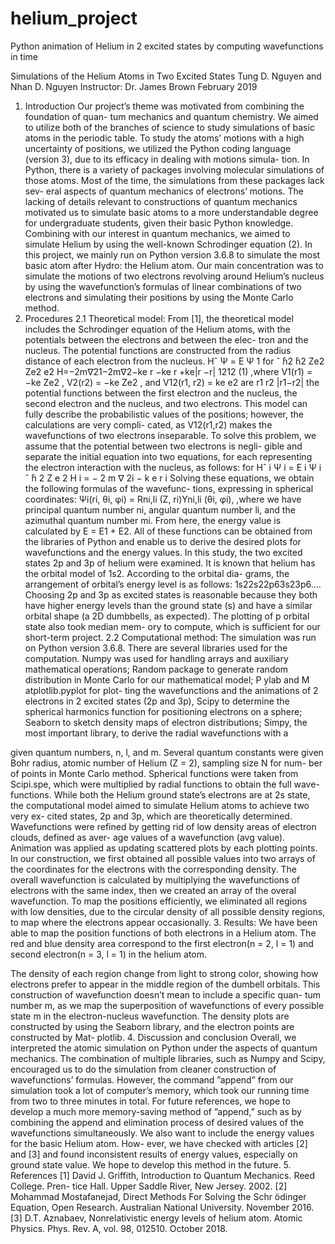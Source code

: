 # helium_project
Python animation of Helium in 2 excited states by computing wavefunctions in time

Simulations of the Helium Atoms in Two Excited States
Tung D. Nguyen and Nhan D. Nguyen 
Instructor: Dr. James Brown
February 2019
1. Introduction
Our project’s theme was motivated from combining the foundation of quan- tum mechanics and quantum chemistry. We aimed to utilize both of the branches of science to study simulations of basic atoms in the periodic table. To study the atoms’ motions with a high uncertainty of positions, we utilized the Python coding language (version 3), due to its efficacy in dealing with motions simula- tion. In Python, there is a variety of packages involving molecular simulations of those atoms. Most of the time, the simulations from these packages lack sev- eral aspects of quantum mechanics of electrons’ motions. The lacking of details relevant to constructions of quantum mechanics motivated us to simulate basic atoms to a more understandable degree for undergraduate students, given their basic Python knowledge. Combining with our interest in quantum mechanics, we aimed to simulate Helium by using the well-known Schrodinger equation (2).
In this project, we mainly run on Python version 3.6.8 to simulate the most basic atom after Hydro: the Helium atom. Our main concentration was to simulate the motions of two electrons revolving around Helium’s nucleus by using the wavefunction’s formulas of linear combinations of two electrons and simulating their positions by using the Monte Carlo method.
2. Procedures
2.1 Theoretical model:
From [1], the theoretical model includes the Schrodinger equation of the Helium atoms, with the potentials between the electrons and between the elec- tron and the nucleus. The potential functions are constructed from the radius distance of each electron from the nucleus.
Hˆ Ψ = E Ψ 1
for
ˆ  ̄h2  ̄h2 Ze2 Ze2 e2 H=−2m∇21−2m∇2−ke r −ke r +ke|r −r|
1212
     (1)
,where V1(r1) = −ke Ze2 , V2(r2) = −ke Ze2 , and V12(r1, r2) = ke e2 are
   r1 r2 |r1−r2|
the potential functions between the first electron and the nucleus, the second
electron and the nucleus, and two electrons. This model can fully describe the probabilistic values of the positions; however, the calculations are very compli- cated, as V12(r1,r2) makes the wavefunctions of two electrons inseparable. To solve this problem, we assume that the potential between two electrons is negli- gible and separate the initial equation into two equations, for each representing the electron interaction with the nucleus, as follows:
for
Hˆ i Ψ i = E i Ψ i
ˆ  ̄h 2 Z e 2
H i = − 2 m ∇ 2i − k e r i
Solving these equations, we obtain the following formulas of the wavefunc-
  tions, expressing in spherical coordinates:
Ψi(ri, θi, φi) = Rni,li (Z, ri)Yni,li (θi, φi),
,where we have principal quantum number ni, angular quantum number li, and the azimuthal quantum number mi. From here, the energy value is calculated by E = E1 + E2. All of these functions can be obtained from the libraries of Python and enable us to derive the desired plots for wavefunctions and the energy values.
In this study, the two excited states 2p and 3p of helium were examined. It is known that helium has the orbital model of 1s2. According to the orbital dia- grams, the arrangement of orbital’s energy level is as follows: 1s22s22p63s23p6.... Choosing 2p and 3p as excited states is reasonable because they both have higher energy levels than the ground state (s) and have a similar orbital shape (a 2D dumbbells, as expected). The plotting of p orbital state also took median mem- ory to compute, which is sufficient for our short-term project.
2.2 Computational method:
The simulation was run on Python version 3.6.8. There are several libraries used for the computation. Numpy was used for handling arrays and auxiliary mathematical operations; Random package to generate random distribution in Monte Carlo for our mathematical model; P ylab and M atplotlib.pyplot for plot- ting the wavefunctions and the animations of 2 electrons in 2 excited states (2p and 3p), Scipy to determine the spherical harmonics function for positioning electrons on a sphere; Seaborn to sketch density maps of electron distributions; Simpy, the most important library, to derive the radial wavefunctions with a

given quantum numbers, n, l, and m. Several quantum constants were given Bohr radius, atomic number of Helium (Z = 2), sampling size N for num- ber of points in Monte Carlo method. Spherical functions were taken from Scipi.spe, which were multiplied by radial functions to obtain the full wave- functions. While both the Helium ground state’s electrons are at 2s state, the computational model aimed to simulate Helium atoms to achieve two very ex- cited states, 2p and 3p, which are theoretically determined. Wavefunctions were refined by getting rid of low density areas of electron clouds, defined as aver- age values of a wavefunction (avg value). Animation was applied as updating scattered plots by each plotting points.
In our construction, we first obtained all possible values into two arrays of the coordinates for the electrons with the corresponding density. The overall wavefunction is calculated by multiplying the wavefunctions of electrons with the same index, then we created an array of the overal wavefunction. To map the positions efficiently, we eliminated all regions with low densities, due to the circular density of all possible density regions, to map where the electrons appear occasionally.
3. Results:
We have been able to map the position functions of both electrons in a Helium atom. The red and blue density area correspond to the first electron(n = 2, l = 1) and second electron(n = 3, l = 1) in the helium atom.
  
The density of each region change from light to strong color, showing how electrons prefer to appear in the middle region of the dumbell orbitals.
This construction of wavefunction doesn’t mean to include a specific quan- tum number m, as we map the superposition of wavefunctions of every possible state m in the electron-nucleus wavefunction. The density plots are constructed by using the Seaborn library, and the electron points are constructed by Mat- plotlib.
4. Discussion and conclusion
Overall, we interpreted the atomic simulation on Python under the aspects of quantum mechanics. The combination of multiple libraries, such as Numpy and Scipy, encouraged us to do the simulation from cleaner construction of wavefunctions’ formulas. However, the command ”append” from our simulation took a lot of computer’s memory, which took our running time from two to three minutes in total. For future references, we hope to develop a much more memory-saving method of ”append,” such as by combining the append and elimination process of desired values of the wavefunctions simultaneously.
We also want to include the energy values for the basic Helium atom. How- ever, we have checked with articles [2] and [3] and found inconsistent results of energy values, especially on ground state value. We hope to develop this method in the future.
5. References
[1] David J. Griffith, Introduction to Quantum Mechanics. Reed College. Pren- tice Hall. Upper Saddle River, New Jersey. 2002.
[2] Mohammad Mostafanejad, Direct Methods For Solving the Schr ̈odinger Equation, Open Research. Australian National University. November 2016.
[3] D.T. Aznabaev, Nonrelativistic energy levels of helium atom. Atomic Physics. Phys. Rev. A, vol. 98, 012510. October 2018.
